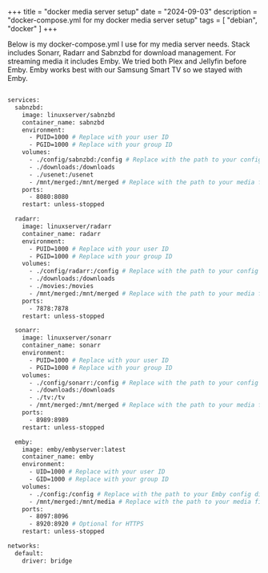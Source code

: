 +++
title = "docker media server setup"
date = "2024-09-03"
description = "docker-compose.yml for my docker media server setup"
tags = [
  "debian",
  "docker"
]
+++

Below is my docker-compose.yml I use for my media server needs. Stack includes Sonarr, Radarr and Sabnzbd for download management. For streaming media it includes Emby. We tried both Plex and Jellyfin before Emby. Emby works best with our Samsung Smart TV so we stayed with Emby.

```bash

services:
  sabnzbd:
    image: linuxserver/sabnzbd
    container_name: sabnzbd
    environment:
      - PUID=1000 # Replace with your user ID
      - PGID=1000 # Replace with your group ID
    volumes:
      - ./config/sabnzbd:/config # Replace with the path to your config directory
      - ./downloads:/downloads
      - ./usenet:/usenet
      - /mnt/merged:/mnt/merged # Replace with the path to your media files
    ports:
      - 8080:8080
    restart: unless-stopped

  radarr:
    image: linuxserver/radarr
    container_name: radarr
    environment:
      - PUID=1000 # Replace with your user ID
      - PGID=1000 # Replace with your group ID
    volumes:
      - ./config/radarr:/config # Replace with the path to your config directory+
      - ./downloads:/downloads
      - ./movies:/movies
      - /mnt/merged:/mnt/merged # Replace with the path to your media files
    ports:
      - 7878:7878
    restart: unless-stopped

  sonarr:
    image: linuxserver/sonarr
    container_name: sonarr
    environment:
      - PUID=1000 # Replace with your user ID
      - PGID=1000 # Replace with your group ID
    volumes:
      - ./config/sonarr:/config # Replace with the path to your config directory
      - ./downloads:/downloads
      - ./tv:/tv
      - /mnt/merged:/mnt/merged # Replace with the path to your media files
    ports:
      - 8989:8989
    restart: unless-stopped

  emby:
    image: emby/embyserver:latest
    container_name: emby
    environment:
      - UID=1000 # Replace with your user ID
      - GID=1000 # Replace with your group ID
    volumes:
      - ./config:/config # Replace with the path to your Emby config directory
      - /mnt/merged:/mnt/media # Replace with the path to your media files
    ports:
      - 8097:8096
      - 8920:8920 # Optional for HTTPS
    restart: unless-stopped

networks:
  default:
    driver: bridge

```

